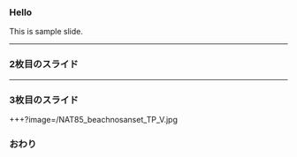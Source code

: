 ### Hello

This is sample slide.

---

### 2枚目のスライド

---

### 3枚目のスライド

+++?image=/NAT85_beachnosanset_TP_V.jpg

### おわり

